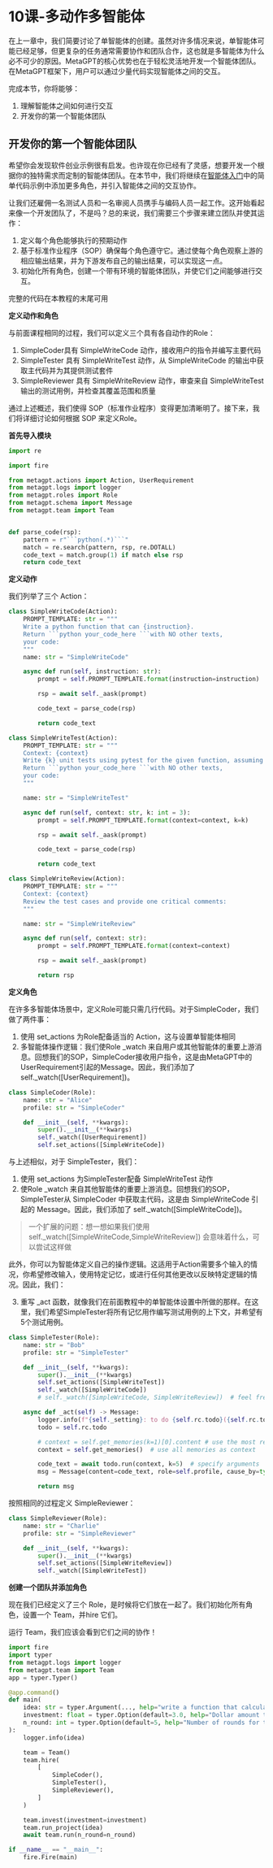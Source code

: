 ﻿
# 10课-多动作多智能体

在上一章中，我们简要讨论了单智能体的创建。虽然对许多情况来说，单智能体可能已经足够，但更复杂的任务通常需要协作和团队合作，这也就是多智能体为什么必不可少的原因。MetaGPT的核心优势也在于轻松灵活地开发一个智能体团队。在MetaGPT框架下，用户可以通过少量代码实现智能体之间的交互。

完成本节，你将能够：

1. 理解智能体之间如何进行交互
2. 开发你的第一个智能体团队


## **开发你的第一个智能体团队**

希望你会发现软件创业示例很有启发。也许现在你已经有了灵感，想要开发一个根据你的独特需求而定制的智能体团队。在本节中，我们将继续在[智能体入门](https://docs.deepwisdom.ai/main/zh/guide/tutorials/agent_101.html)中的简单代码示例中添加更多角色，并引入智能体之间的交互协作。

让我们还雇佣一名测试人员和一名审阅人员携手与编码人员一起工作。这开始看起来像一个开发团队了，不是吗？总的来说，我们需要三个步骤来建立团队并使其运作：

1. 定义每个角色能够执行的预期动作
2. 基于标准作业程序（SOP）确保每个角色遵守它。通过使每个角色观察上游的相应输出结果，并为下游发布自己的输出结果，可以实现这一点。
3. 初始化所有角色，创建一个带有环境的智能体团队，并使它们之间能够进行交互。

完整的代码在本教程的末尾可用

**定义动作和角色**

与前面课程相同的过程，我们可以定义三个具有各自动作的Role：

1. SimpleCoder具有 SimpleWriteCode 动作，接收用户的指令并编写主要代码
2. SimpleTester 具有 SimpleWriteTest 动作，从 SimpleWriteCode 的输出中获取主代码并为其提供测试套件
3. SimpleReviewer 具有 SimpleWriteReview 动作，审查来自 SimpleWriteTest 输出的测试用例，并检查其覆盖范围和质量

通过上述概述，我们使得 SOP（标准作业程序）变得更加清晰明了。接下来，我们将详细讨论如何根据 SOP 来定义Role。

**首先导入模块**

```python
import re

import fire

from metagpt.actions import Action, UserRequirement
from metagpt.logs import logger
from metagpt.roles import Role
from metagpt.schema import Message
from metagpt.team import Team


def parse_code(rsp):
    pattern = r"```python(.*)```"
    match = re.search(pattern, rsp, re.DOTALL)
    code_text = match.group(1) if match else rsp
    return code_text
```

**定义动作**

我们列举了三个 Action：

```python
class SimpleWriteCode(Action):
    PROMPT_TEMPLATE: str = """
    Write a python function that can {instruction}.
    Return ```python your_code_here ```with NO other texts,
    your code:
    """
    name: str = "SimpleWriteCode"

    async def run(self, instruction: str):
        prompt = self.PROMPT_TEMPLATE.format(instruction=instruction)

        rsp = await self._aask(prompt)

        code_text = parse_code(rsp)

        return code_text
```


```python
class SimpleWriteTest(Action):
    PROMPT_TEMPLATE: str = """
    Context: {context}
    Write {k} unit tests using pytest for the given function, assuming you have imported it.
    Return ```python your_code_here ```with NO other texts,
    your code:
    """

    name: str = "SimpleWriteTest"

    async def run(self, context: str, k: int = 3):
        prompt = self.PROMPT_TEMPLATE.format(context=context, k=k)

        rsp = await self._aask(prompt)

        code_text = parse_code(rsp)

        return code_text
```


```python
class SimpleWriteReview(Action):
    PROMPT_TEMPLATE: str = """
    Context: {context}
    Review the test cases and provide one critical comments:
    """

    name: str = "SimpleWriteReview"

    async def run(self, context: str):
        prompt = self.PROMPT_TEMPLATE.format(context=context)

        rsp = await self._aask(prompt)

        return rsp
```

**定义角色**

在许多多智能体场景中，定义Role可能只需几行代码。对于SimpleCoder，我们做了两件事：

1. 使用 set\_actions 为Role配备适当的 Action，这与设置单智能体相同
2. 多智能体操作逻辑：我们使Role \_watch 来自用户或其他智能体的重要上游消息。回想我们的SOP，SimpleCoder接收用户指令，这是由MetaGPT中的UserRequirement引起的Message。因此，我们添加了 self.\_watch([UserRequirement])。

```python
class SimpleCoder(Role):
    name: str = "Alice"
    profile: str = "SimpleCoder"

    def __init__(self, **kwargs):
        super().__init__(**kwargs)
        self._watch([UserRequirement])
        self.set_actions([SimpleWriteCode])
```

与上述相似，对于 SimpleTester，我们：

1. 使用 set\_actions 为SimpleTester配备 SimpleWriteTest 动作
2. 使Role \_watch 来自其他智能体的重要上游消息。回想我们的SOP，SimpleTester从 SimpleCoder 中获取主代码，这是由 SimpleWriteCode 引起的 Message。因此，我们添加了 self.\_watch([SimpleWriteCode])。

> 一个扩展的问题：想一想如果我们使用self._watch([SimpleWriteCode,SimpleWriteReview]) 会意味着什么，可以尝试这样做

此外，你可以为智能体定义自己的操作逻辑。这适用于Action需要多个输入的情况，你希望修改输入，使用特定记忆，或进行任何其他更改以反映特定逻辑的情况。因此，我们：

3. 重写 \_act 函数，就像我们在前面教程中的单智能体设置中所做的那样。在这里，我们希望SimpleTester将所有记忆用作编写测试用例的上下文，并希望有5个测试用例。

```python
class SimpleTester(Role):
    name: str = "Bob"
    profile: str = "SimpleTester"

    def __init__(self, **kwargs):
        super().__init__(**kwargs)
        self.set_actions([SimpleWriteTest])
        self._watch([SimpleWriteCode])
        # self._watch([SimpleWriteCode, SimpleWriteReview])  # feel free to try this too

    async def _act(self) -> Message:
        logger.info(f"{self._setting}: to do {self.rc.todo}({self.rc.todo.name})")
        todo = self.rc.todo

        # context = self.get_memories(k=1)[0].content # use the most recent memory as context
        context = self.get_memories()  # use all memories as context

        code_text = await todo.run(context, k=5)  # specify arguments
        msg = Message(content=code_text, role=self.profile, cause_by=type(todo))

        return msg
```

按照相同的过程定义 SimpleReviewer：

```python
class SimpleReviewer(Role):
    name: str = "Charlie"
    profile: str = "SimpleReviewer"

    def __init__(self, **kwargs):
        super().__init__(**kwargs)
        self.set_actions([SimpleWriteReview])
        self._watch([SimpleWriteTest])
```

**创建一个团队并添加角色**

现在我们已经定义了三个 Role，是时候将它们放在一起了。我们初始化所有角色，设置一个 Team，并hire 它们。

运行 Team，我们应该会看到它们之间的协作！

```python
import fire
import typer
from metagpt.logs import logger
from metagpt.team import Team
app = typer.Typer()

@app.command()
def main(
    idea: str = typer.Argument(..., help="write a function that calculates the product of a list"),
    investment: float = typer.Option(default=3.0, help="Dollar amount to invest in the AI company."),
    n_round: int = typer.Option(default=5, help="Number of rounds for the simulation."),
):
    logger.info(idea)

    team = Team()
    team.hire(
        [
            SimpleCoder(),
            SimpleTester(),
            SimpleReviewer(),
        ]
    )

    team.invest(investment=investment)
    team.run_project(idea)
    await team.run(n_round=n_round)

if __name__ == "__main__":
    fire.Fire(main)
```


